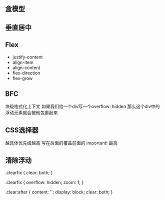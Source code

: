 ## 盒模型

## 垂直居中

## Flex
* justify-content
* align-item
* align-content
* flex-direction
* flex-grow


## BFC
块级格式化上下文
如果我们给一个div写一个overflow: hidden 那么这个div中的浮动元素就会被他包裹起来

## CSS选择器
越具体优先级越高
写在后面的覆盖前面的
important! 最高


## 清除浮动
.clearfix {
    clear: both;
}

.clearfix {
    overflow: hidden;
    zoom: 1;
}

.clear:after {
    content: '';
    display: block;
    clear: both;
}